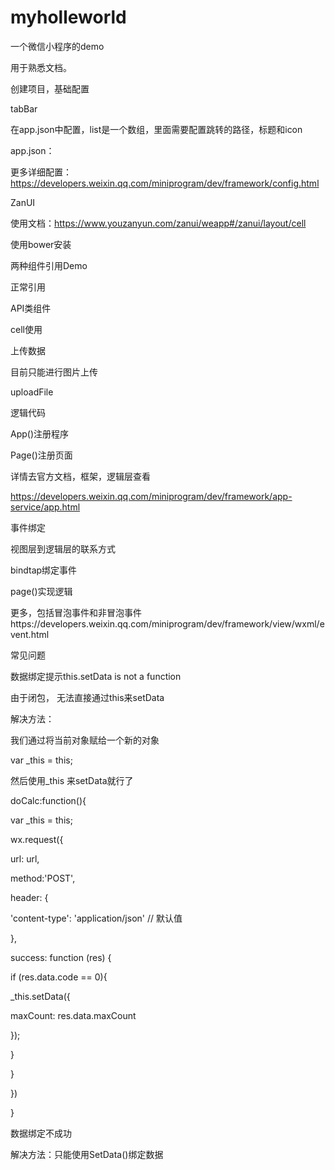 
# myholleworld
一个微信小程序的demo

用于熟悉文档。

创建项目，基础配置

tabBar

在app.json中配置，list是一个数组，里面需要配置跳转的路径，标题和icon

app.json：

更多详细配置：https://developers.weixin.qq.com/miniprogram/dev/framework/config.html

ZanUI

使用文档：https://www.youzanyun.com/zanui/weapp#/zanui/layout/cell

使用bower安装

两种组件引用Demo

正常引用

API类组件

cell使用

上传数据

目前只能进行图片上传

uploadFile

逻辑代码

App()注册程序

Page()注册页面

详情去官方文档，框架，逻辑层查看

https://developers.weixin.qq.com/miniprogram/dev/framework/app-service/app.html

事件绑定

视图层到逻辑层的联系方式

bindtap绑定事件

page()实现逻辑

更多，包括冒泡事件和非冒泡事件https://developers.weixin.qq.com/miniprogram/dev/framework/view/wxml/event.html

常见问题

数据绑定提示this.setData is not a function

由于闭包， 无法直接通过this来setData

解决方法：

我们通过将当前对象赋给一个新的对象

var _this = this;

然后使用_this 来setData就行了

doCalc:function(){

var _this = this;

wx.request({

url: url,

method:'POST',

header: {

'content-type': 'application/json' // 默认值

},

success: function (res) {

if (res.data.code == 0){

_this.setData({

maxCount: res.data.maxCount

});

}

}

})

}

数据绑定不成功

解决方法：只能使用SetData()绑定数据

